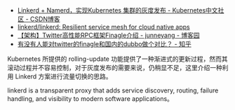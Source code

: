 

* [Linkerd + Namerd，实现Kubernetes 集群的灰度发布 - Kubernetes中文社区 - CSDN博客 ](http://blog.csdn.net/qq_34463875/article/details/54907149)
* [linkerd/linkerd: Resilient service mesh for cloud native apps ](https://github.com/linkerd/linkerd)
* [【架构】Twitter高性能RPC框架Finagle介绍 - junneyang - 博客园 ](http://www.cnblogs.com/junneyang/p/5383627.html)
* [有没有人能对twitter的finagle和国内的dubbo做个对比？ - 知乎 ](https://www.zhihu.com/question/31440152)

Kubernetes 所提供的 rolling-update 功能提供了一种渐进式的更新过程，然而其滚动过程并不容易控制，对于灰度发布的需要来说，仍稍显不足，这里介绍一种利用 Linkerd 方案进行流量切换的思路。

linkerd is a transparent proxy that adds service discovery, routing, failure handling, and visibility to modern software applications。
